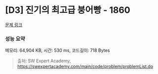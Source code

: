 # [D3] 진기의 최고급 붕어빵 - 1860 

[문제 링크](https://swexpertacademy.com/main/code/problem/problemDetail.do?contestProbId=AV5LsaaqDzYDFAXc) 

### 성능 요약

메모리: 64,904 KB, 시간: 530 ms, 코드길이: 718 Bytes



> 출처: SW Expert Academy, https://swexpertacademy.com/main/code/problem/problemList.do
